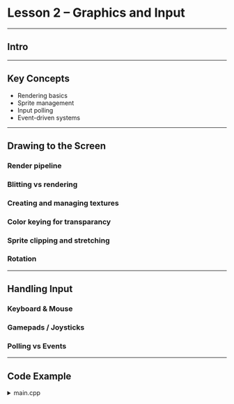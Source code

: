 # Lesson 2 – Graphics and Input

---

## Intro

---

## Key Concepts

- Rendering basics
- Sprite management
- Input polling
- Event-driven systems

---

## Drawing to the Screen

### Render pipeline

### Blitting vs rendering

### Creating and managing textures

### Color keying for transparancy

### Sprite clipping and stretching

### Rotation


---

## Handling Input

### Keyboard & Mouse

### Gamepads / Joysticks

### Polling vs Events

---

## Code Example

<details>
<summary>main.cpp</summary>

```cpp
// Paste your SDL3 code sample here


